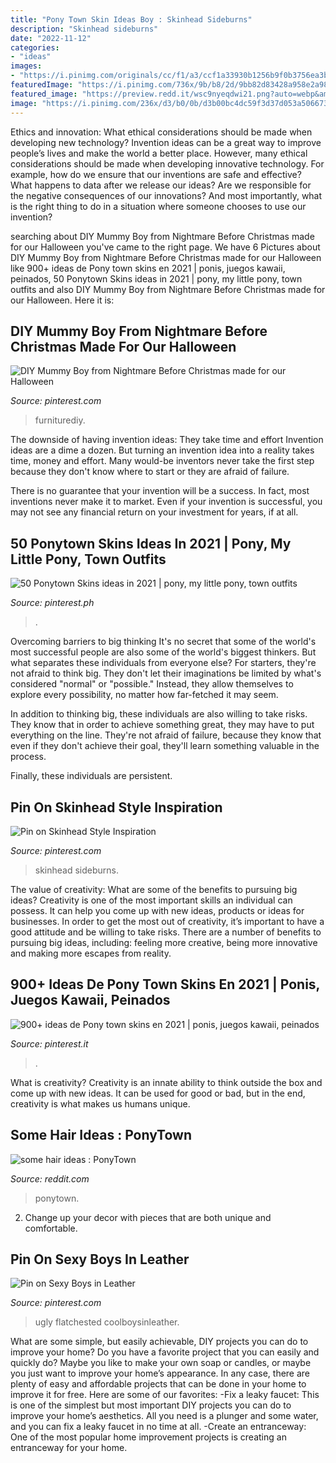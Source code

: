 ```yaml
---
title: "Pony Town Skin Ideas Boy : Skinhead Sideburns"
description: "Skinhead sideburns"
date: "2022-11-12"
categories:
- "ideas"
images:
- "https://i.pinimg.com/originals/cc/f1/a3/ccf1a33930b1256b9f0b3756ea3b0b21.png"
featuredImage: "https://i.pinimg.com/736x/9b/b8/2d/9bb82d83428a958e2a984f33051c95a8--skinhead-style-style-inspiration.jpg"
featured_image: "https://preview.redd.it/wsc9nyeqdwi21.png?auto=webp&amp;s=d96f19adbb0db45bdf02bca8fab3af8c0f697f02"
image: "https://i.pinimg.com/236x/d3/b0/0b/d3b00bc4dc59f3d37d053a506673dbcb.jpg"
---
```



Ethics and innovation: What ethical considerations should be made when developing new technology?
Invention ideas can be a great way to improve people’s lives and make the world a better place. However, many ethical considerations should be made when developing innovative technology. For example, how do we ensure that our inventions are safe and effective? What happens to data after we release our ideas? Are we responsible for the negative consequences of our innovations? And most importantly, what is the right thing to do in a situation where someone chooses to use our invention?

	

		
searching about DIY Mummy Boy from Nightmare Before Christmas made for our Halloween you've came to the right page. We have 6 Pictures about DIY Mummy Boy from Nightmare Before Christmas made for our Halloween like 900+ ideas de Pony town skins en 2021 | ponis, juegos kawaii, peinados, 50 Ponytown Skins ideas in 2021 | pony, my little pony, town outfits and also DIY Mummy Boy from Nightmare Before Christmas made for our Halloween. Here it is:
		
    
## DIY Mummy Boy From Nightmare Before Christmas Made For Our Halloween

<img loading=lazy src="https://i.pinimg.com/originals/07/bd/53/07bd539809e06d31fd5d0778eff82fd9.jpg" onerror="this.onerror=null;this.src='https://tse4.mm.bing.net/th?id=OIP.H7dE9tpNrn6VduoC97jGKwHaJ4&amp;pid=15.1';" alt="DIY Mummy Boy from Nightmare Before Christmas made for our Halloween">

_Source: pinterest.com_

>furniturediy. 

	

The downside of having invention ideas: They take time and effort
Invention ideas are a dime a dozen. But turning an invention idea into a reality takes time, money and effort.
Many would-be inventors never take the first step because they don't know where to start or they are afraid of failure.

There is no guarantee that your invention will be a success. In fact, most inventions never make it to market. Even if your invention is successful, you may not see any financial return on your investment for years, if at all.

    
## 50 Ponytown Skins Ideas In 2021 | Pony, My Little Pony, Town Outfits

<img loading=lazy src="https://i.pinimg.com/236x/d3/b0/0b/d3b00bc4dc59f3d37d053a506673dbcb.jpg" onerror="this.onerror=null;this.src='https://tse4.mm.bing.net/th?id=OIP.64eTD4zzWGPWx-4OA5rHeAAAAA&amp;pid=15.1';" alt="50 Ponytown Skins ideas in 2021 | pony, my little pony, town outfits">

_Source: pinterest.ph_

>. 

	

Overcoming barriers to big thinking
It's no secret that some of the world's most successful people are also some of the world's biggest thinkers. But what separates these individuals from everyone else?
For starters, they're not afraid to think big. They don't let their imaginations be limited by what's considered "normal" or "possible." Instead, they allow themselves to explore every possibility, no matter how far-fetched it may seem.

In addition to thinking big, these individuals are also willing to take risks. They know that in order to achieve something great, they may have to put everything on the line. They're not afraid of failure, because they know that even if they don't achieve their goal, they'll learn something valuable in the process.

 Finally, these individuals are persistent.

    
## Pin On Skinhead Style Inspiration

<img loading=lazy src="https://i.pinimg.com/736x/9b/b8/2d/9bb82d83428a958e2a984f33051c95a8--skinhead-style-style-inspiration.jpg" onerror="this.onerror=null;this.src='https://tse1.mm.bing.net/th?id=OIP.zoNLFELFo9TXMgrZQgpR3wAAAA&amp;pid=15.1';" alt="Pin on Skinhead Style Inspiration">

_Source: pinterest.com_

>skinhead sideburns. 

	

The value of creativity: What are some of the benefits to pursuing big ideas?
Creativity is one of the most important skills an individual can possess. It can help you come up with new ideas, products or ideas for businesses. In order to get the most out of creativity, it’s important to have a good attitude and be willing to take risks. There are a number of benefits to pursuing big ideas, including: feeling more creative, being more innovative and making more escapes from reality.

    
## 900+ Ideas De Pony Town Skins En 2021 | Ponis, Juegos Kawaii, Peinados

<img loading=lazy src="https://i.pinimg.com/474x/9f/55/8f/9f558f26f44ce82e4aa922e991d554d1.jpg" onerror="this.onerror=null;this.src='https://tse4.mm.bing.net/th?id=OIP.s_txtBRFzdaYbGkL3ChSiwAAAA&amp;pid=15.1';" alt="900+ ideas de Pony town skins en 2021 | ponis, juegos kawaii, peinados">

_Source: pinterest.it_

>. 

	

What is creativity?
Creativity is an innate ability to think outside the box and come up with new ideas. It can be used for good or bad, but in the end, creativity is what makes us humans unique.

    
## Some Hair Ideas : PonyTown

<img loading=lazy src="https://preview.redd.it/wsc9nyeqdwi21.png?auto=webp&amp;s=d96f19adbb0db45bdf02bca8fab3af8c0f697f02" onerror="this.onerror=null;this.src='https://tse4.mm.bing.net/th?id=OIP.2bfW1izPq_Fi80ACiJ6tSQHaDt&amp;pid=15.1';" alt="some hair ideas : PonyTown">

_Source: reddit.com_

>ponytown. 

	

2. Change up your decor with pieces that are both unique and comfortable.

    
## Pin On Sexy Boys In Leather

<img loading=lazy src="https://i.pinimg.com/originals/cc/f1/a3/ccf1a33930b1256b9f0b3756ea3b0b21.png" onerror="this.onerror=null;this.src='https://tse1.mm.bing.net/th?id=OIP.V2eYTix7Lk4pt9c0-32RowHaTM&amp;pid=15.1';" alt="Pin on Sexy Boys in Leather">

_Source: pinterest.com_

>ugly flatchested coolboysinleather. 

	

What are some simple, but easily achievable, DIY projects you can do to improve your home?
Do you have a favorite project that you can easily and quickly do? Maybe you like to make your own soap or candles, or maybe you just want to improve your home’s appearance. In any case, there are plenty of easy and affordable projects that can be done in your home to improve it for free. Here are some of our favorites: 
-Fix a leaky faucet: This is one of the simplest but most important DIY projects you can do to improve your home’s aesthetics. All you need is a plunger and some water, and you can fix a leaky faucet in no time at all. 
-Create an entranceway: One of the most popular home improvement projects is creating an entranceway for your home.

